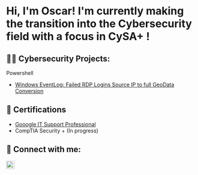 <h1>Hi, I'm Oscar! 
I'm currently making the transition into the Cybersecurity field with a focus in CySA+ !
<h2>👨‍💻 Cybersecurity Projects:</h2>

Powershell
- [Windows EventLog: Failed RDP Logins Source IP to full GeoData Conversion](https://github.com/Fennekoshi/Windows-EventLog-Failed-RDP-Logins-Source-IP-to-full-GeoData-Conversion)

<h2>📄 Certifications </h2>

- [Gooogle IT Support Professional](https://www.coursera.org/account/accomplishments/specialization/certificate/URPDEHQBY82B)
- CompTIA Security + (In progress)

<h2> 🤳 Connect with me:</h2>

[<img align="left" alt="JoshMadakor | LinkedIn" width="22px" src="https://cdn.jsdelivr.net/npm/simple-icons@v3/icons/linkedin.svg" />][linkedin]

[linkedin]: https://www.linkedin.com/in/oscar-rodriguez-41872587/

<!--
**joshmadakor1/joshmadakor1** is a ✨ _special_ ✨ repository because its `README.md` (this file) appears on your GitHub profile.

Here are some ideas to get you started:

- 🔭 I’m currently working on ...
- 🌱 I’m currently learning ...
- 👯 I’m looking to collaborate on ...
- 🤔 I’m looking for help with ...
- 💬 Ask me about ...
- 📫 How to reach me: ...
- 😄 Pronouns: ...
- ⚡ Fun fact: ...
-->
